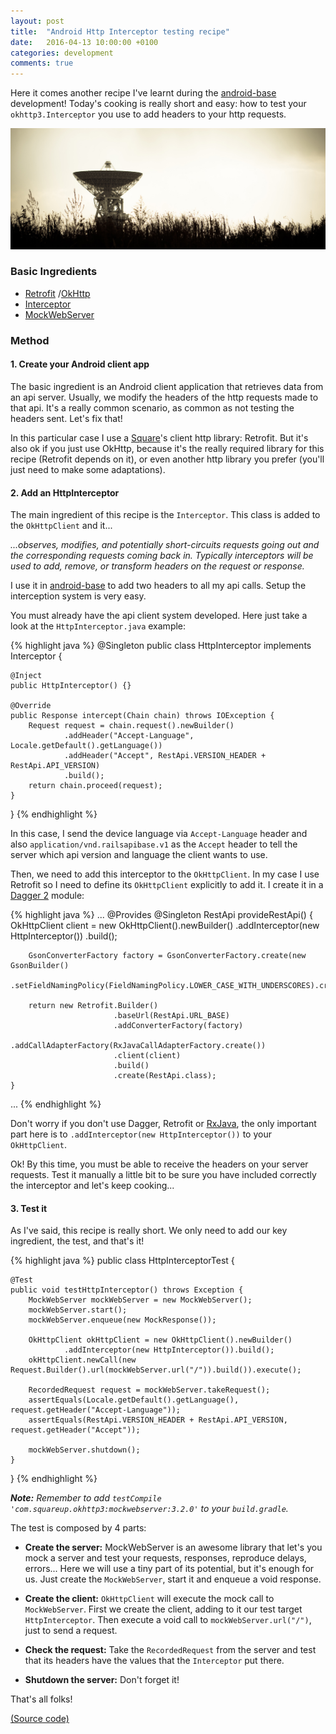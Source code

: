 ```yaml
---
layout: post
title:  "Android Http Interceptor testing recipe"
date:   2016-04-13 10:00:00 +0100
categories: development
comments: true
---
```


Here it comes another recipe I've learnt during the
[android-base](https://github.com/jordifierro/android-base) development!
Today's cooking is really short and easy:
how to test your `okhttp3.Interceptor`
you use to add headers to your http requests.

![Antenna](/assets/images/antenna.jpg)

### Basic Ingredients

* [Retrofit](http://square.github.io/retrofit/)
/[OkHttp](http://square.github.io/okhttp/)
* [Interceptor](https://github.com/square/okhttp/wiki/Interceptors)
* [MockWebServer](https://github.com/square/okhttp/tree/master/mockwebserver)

### Method

#### 1. Create your Android client app

The basic ingredient is an Android client application that retrieves data
from an api server.
Usually, we modify the headers of the http requests made to that api.
It's a really common scenario, as common as not testing the headers sent.
Let's fix that!

In this particular case I use a
[Square](http://square.github.io/)'s client http library: Retrofit.
But it's also ok if you just use OkHttp,
because it's the really required library for this recipe
(Retrofit depends on it), or even another http library you prefer
(you'll just need to make some adaptations).

#### 2. Add an HttpInterceptor

The main ingredient of this recipe is the `Interceptor`.
This class is added to the `OkHttpClient` and it...

*...observes, modifies, and potentially short-circuits requests going out and
the corresponding requests coming back in.
Typically interceptors will be used to add, remove, or transform headers
on the request or response.*

I use it in [android-base](https://github.com/jordifierro/android-base)
to add two headers to all my api calls.
Setup the interception system is very easy.

You must already have the api client system developed.
Here just take a look at the `HttpInterceptor.java` example:

{% highlight java %}
@Singleton
public class HttpInterceptor implements Interceptor {

    @Inject
    public HttpInterceptor() {}

    @Override
    public Response intercept(Chain chain) throws IOException {
        Request request = chain.request().newBuilder()
                .addHeader("Accept-Language", Locale.getDefault().getLanguage())
                .addHeader("Accept", RestApi.VERSION_HEADER + RestApi.API_VERSION)
                .build();
        return chain.proceed(request);
    }

}
{% endhighlight %}

In this case, I send the device language via `Accept-Language` header
and also `application/vnd.railsapibase.v1` as the `Accept` header
to tell the server which api version and language the client wants to use.

Then, we need to add this interceptor to the `OkHttpClient`.
In my case I use Retrofit so I need to define its `OkHttpClient`
explicitly to add it.
I create it in a
[Dagger 2](https://guides.codepath.com/android/Dependency-Injection-with-Dagger-2)
module:

{% highlight java %}
...
    @Provides
    @Singleton
    RestApi provideRestApi() {
        OkHttpClient client = new OkHttpClient().newBuilder()
                                                .addInterceptor(new HttpInterceptor())
                                                .build();

        GsonConverterFactory factory = GsonConverterFactory.create(new GsonBuilder()
            .setFieldNamingPolicy(FieldNamingPolicy.LOWER_CASE_WITH_UNDERSCORES).create());

        return new Retrofit.Builder()
                           .baseUrl(RestApi.URL_BASE)
                           .addConverterFactory(factory)
                           .addCallAdapterFactory(RxJavaCallAdapterFactory.create())
                           .client(client)
                           .build()
                           .create(RestApi.class);
    }
...
{% endhighlight %}

Don't worry if you don't use Dagger, Retrofit or
[RxJava](https://github.com/ReactiveX/RxJava),
the only important part here is to `.addInterceptor(new HttpInterceptor())`
to your `OkHttpClient`.

Ok! By this time, you must be able to receive
the headers on your server requests.
Test it manually a little bit to be sure you have included correctly
the interceptor and let's keep cooking...

#### 3. Test it

As I've said, this recipe is really short.
We only need to add our key ingredient, the test, and that's it!

{% highlight java %}
public class HttpInterceptorTest {

    @Test
    public void testHttpInterceptor() throws Exception {
        MockWebServer mockWebServer = new MockWebServer();
        mockWebServer.start();
        mockWebServer.enqueue(new MockResponse());

        OkHttpClient okHttpClient = new OkHttpClient().newBuilder()
                .addInterceptor(new HttpInterceptor()).build();
        okHttpClient.newCall(new Request.Builder().url(mockWebServer.url("/")).build()).execute();

        RecordedRequest request = mockWebServer.takeRequest();
        assertEquals(Locale.getDefault().getLanguage(), request.getHeader("Accept-Language"));
        assertEquals(RestApi.VERSION_HEADER + RestApi.API_VERSION, request.getHeader("Accept"));

        mockWebServer.shutdown();
    }

}
{% endhighlight %}

*__Note:__ Remember to add
`testCompile 'com.squareup.okhttp3:mockwebserver:3.2.0'`
to your `build.gradle`.*

The test is composed by 4 parts:

* __Create the server:__ MockWebServer is an awesome library that let's you
mock a server and test your requests, responses, reproduce delays, errors...
Here we will use a tiny part of its potential, but it's enough for us.
Just create the `MockWebServer`, start it and enqueue a void response.

* __Create the client:__
`OkHttpClient` will execute the mock call to `MockWebServer`.
First we create the client, adding to it our test target `HttpInterceptor`.
Then execute a void call to `mockWebServer.url("/")`, just to send a request.

* __Check the request:__ Take the `RecordedRequest` from the server and
test that its headers have the values that the `Interceptor` put there.

* __Shutdown the server:__ Don't forget it!

That's all folks!

[(Source code)](https://github.com/jordifierro/android-base)
